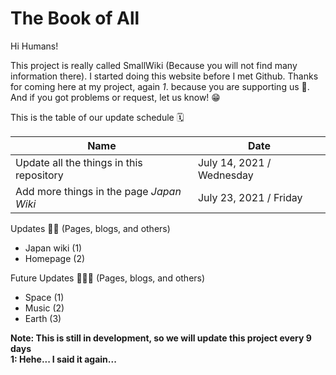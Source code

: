 # The Book of All

Hi Humans!

This project is really called SmallWiki (Because you will not find many information there). I started doing this website before I met Github. Thanks for coming here at my project, again *1*. because you are supporting us 💖. And if you got problems or request, let us know! 😁

This is the table of our update schedule 🗓️

| Name | Date |
| ------------- | ------------- |
| Update all the things in this repository | July 14, 2021 / Wednesday |
| Add more things in the page *Japan Wiki*  | July 23, 2021 / Friday |

Updates 👨‍💻 (Pages, blogs, and others)

- Japan wiki (1)
- Homepage (2)

Future Updates 👨‍💻🔮 (Pages, blogs, and others)

- Space (1)
- Music (2)
- Earth (3)


**Note: This is still in development, so we will update this project every 9 days** <br/>
**1: Hehe... I said it again...**
